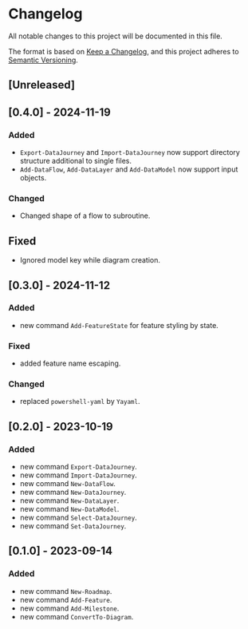 # Changelog

All notable changes to this project will be documented in this file.

The format is based on [Keep a Changelog](https://keepachangelog.com/en/1.0.0/),
and this project adheres to [Semantic Versioning](https://semver.org/spec/v2.0.0.html).

## [Unreleased]

## [0.4.0] - 2024-11-19

### Added

- `Export-DataJourney` and `Import-DataJourney` now support directory structure additional to single files.
- `Add-DataFlow`, `Add-DataLayer` and `Add-DataModel` now support input objects.

### Changed

- Changed shape of a flow to subroutine.

## Fixed

- Ignored model key while diagram creation.

## [0.3.0] - 2024-11-12

### Added

- new command `Add-FeatureState` for feature styling by state.

### Fixed

- added feature name escaping.

### Changed

- replaced `powershell-yaml` by `Yayaml`.

## [0.2.0] - 2023-10-19

### Added

- new command `Export-DataJourney`.
- new command `Import-DataJourney`.
- new command `New-DataFlow`.
- new command `New-DataJourney`.
- new command `New-DataLayer`.
- new command `New-DataModel`.
- new command `Select-DataJourney`.
- new command `Set-DataJourney`.

## [0.1.0] - 2023-09-14

### Added

- new command `New-Roadmap`.
- new command `Add-Feature`.
- new command `Add-Milestone`.
- new command `ConvertTo-Diagram`.

<!-- markdownlint-configure-file {"MD024": { "siblings_only": true } } -->
